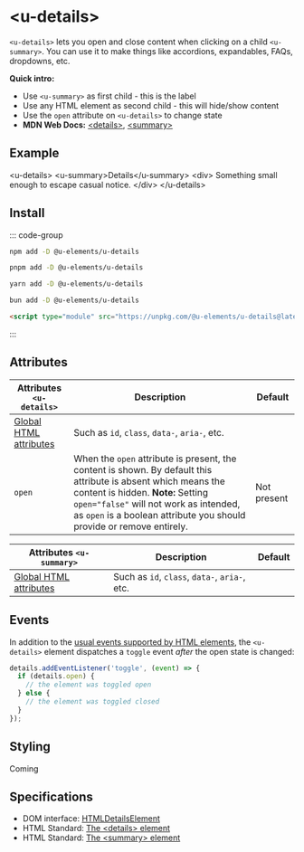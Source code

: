 <script setup>
import { data } from '../filesize.data.ts'
</script>

# &lt;u-details&gt; <mark data-badge="html"></mark>
`<u-details>` lets you open and close content when clicking on a child `<u-summary>`.
You can use it to make things like accordions, expandables, FAQs, dropdowns, etc.

**Quick intro:**
- Use `<u-summary>` as first child - this is the label
- Use any HTML element as second child - this will hide/show content <mark data-badge="non-standard" aria-description="Native &lt;details&gt; does not need a second child wrapping the content, but we need it to make screen readers see understand relation between &lt;u-summary&gt; and the content."></mark>
- Use the `open` attribute on `<u-details>` to change state
- **MDN Web Docs:** [&lt;details&gt;](https://developer.mozilla.org/en-US/docs/Web/HTML/Element/details),
[&lt;summary&gt;](https://developer.mozilla.org/en-US/docs/Web/HTML/Element/summary)

## Example
<Sandbox>
&lt;u-details&gt;
  &lt;u-summary&gt;Details&lt;/u-summary&gt;
  &lt;div&gt;
    Something small enough to escape casual notice.
  &lt;/div&gt;
&lt;/u-details&gt;
</Sandbox>

## Install <mark :data-badge="data['u-details']"></mark>

::: code-group

```bash [NPM]
npm add -D @u-elements/u-details
```

```bash [PNPM]
pnpm add -D @u-elements/u-details
```

```bash [Yarn]
yarn add -D @u-elements/u-details
```

```bash [Bun]
bun add -D @u-elements/u-details
```

```html [CDN]
<script type="module" src="https://unpkg.com/@u-elements/u-details@latest/dist/index.js"></script>
```
:::

## Attributes

| Attributes `<u-details>` | Description |  Default |
| - | - | - |
| [Global HTML attributes](https://developer.mozilla.org/en-US/docs/Web/HTML/Global_attributes) | Such as `id`, `class`, `data-`, `aria-`, etc. ||
| `open` | When the `open` attribute is present, the content is shown. By default this attribute is absent which means the content is hidden. **Note:** Setting `open="false"` will not work as intended, as `open` is a boolean attribute you should provide or remove entirely. | Not present |

| Attributes `<u-summary>` | Description |  Default |
| - | - | - |
| [Global HTML attributes](https://developer.mozilla.org/en-US/docs/Web/HTML/Global_attributes) | Such as `id`, `class`, `data-`, `aria-`, etc. ||

## Events

In addition to the [usual events supported by HTML elements](https://developer.mozilla.org/en-US/docs/Web/API/Element#events), the `<u-details>` element dispatches a `toggle` event _after_ the open state is changed:

```js
details.addEventListener('toggle', (event) => {
  if (details.open) {
    // the element was toggled open
  } else {
    // the element was toggled closed
  }
});
```

## Styling

Coming

## Specifications

- DOM interface: [HTMLDetailsElement](https://developer.mozilla.org/en-US/docs/Web/API/HTMLDetailsElement)
- HTML Standard: [The &lt;details&gt; element](https://html.spec.whatwg.org/multipage/interactive-elements.html#the-details-element)
- HTML Standard: [The &lt;summary&gt; element](https://html.spec.whatwg.org/multipage/interactive-elements.html#the-summary-element)